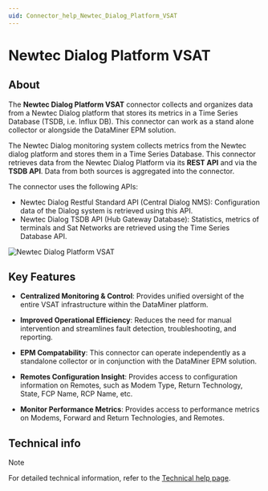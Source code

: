 ```yaml
---
uid: Connector_help_Newtec_Dialog_Platform_VSAT
---
```


# Newtec Dialog Platform VSAT

## About

The **Newtec Dialog Platform VSAT** connector collects and organizes data from a Newtec Dialog platform that stores its metrics in a Time Series Database (TSDB, i.e. Influx DB). This connector can work as a stand alone collector or alongside the DataMiner EPM solution.

The Newtec Dialog monitoring system collects metrics from the Newtec dialog platform and stores them in a Time Series Database. This connector retrieves data from the Newtec Dialog Platform via its **REST API** and via the **TSDB API**. Data from both sources is aggregated into the connector.

The connector uses the following APIs:

- Newtec Dialog Restful Standard API (Central Dialog NMS): Configuration data of the Dialog system is retrieved using this API.
- Newtec Dialog TSDB API (Hub Gateway Database): Statistics, metrics of terminals and Sat Networks are retrieved using the Time Series Database API.

![Newtec Dialog Platform VSAT](~/connector/images/NewtecDialogPlatformVSAT_Overview.png)

## Key Features

- **Centralized Monitoring & Control**: Provides unified oversight of the entire VSAT infrastructure within the DataMiner platform.

- **Improved Operational Efficiency**: Reduces the need for manual intervention and streamlines fault detection, troubleshooting, and reporting.

- **EPM Compatability**: This connector can operate independently as a standalone collector or in conjunction with the DataMiner EPM solution.

- **Remotes Configuration Insight**: Provides access to configuration information on Remotes, such as Modem Type, Return Technology, State, FCP Name, RCP Name, etc.

- **Monitor Performance Metrics**: Provides access to performance metrics on Modems, Forward and Return Technologies, and Remotes.

## Technical info

> [!NOTE]
> For detailed technical information, refer to the [Technical help page](xref:Connector_help_Newtec_Dialog_Platform_VSAT_Technical).